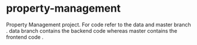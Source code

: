 # property-management
Property Management project.
For code refer to  the data and master branch .
data branch contains the backend code whereas master contains the frontend code .
